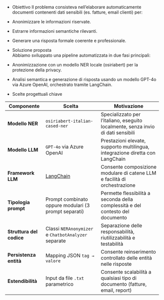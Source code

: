 - Obiettivo
Il problema consisteva nell’elaborare automaticamente documenti contenenti dati sensibili (es. fatture, email clienti) per:
- Anonimizzare le informazioni riservate.
- Estrarre informazioni semantiche rilevanti.
- Generare una risposta formale coerente e professionale.

- Soluzione proposta  
Abbiamo sviluppato una pipeline automatizzata in due fasi principali:
- Anonimizzazione con un modello NER locale (osiriabert) per la protezione della privacy.
- Analisi semantica e generazione di risposta usando un modello GPT-4o via Azure OpenAI, orchestrato tramite LangChain.

- Scelte progettuali chiave

| **Componente**           | **Scelta**                                           | **Motivazione**                                                                  |
| ------------------------ | ---------------------------------------------------- | --------------------------------------------------------------------------------  | 
| **Modello NER**          | `osiriabert-italian-cased-ner`                       | Specializzato per l’italiano, eseguito localmente, senza invio di dati sensibili |
| **Modello LLM**          | `GPT-4o` via Azure OpenAI                            | Prestazioni elevate, supporto multilingua, integrazione diretta con LangChain    |
| **Framework LLM**        | [LangChain](https://www.langchain.com/)              | Consente composizione modulare di catene LLM e facilità di orchestrazione        |
| **Tipologia prompt**     | Prompt combinato oppure modulari (3 prompt separati) | Permette flessibilità a seconda della complessità e del contesto del documento   |
| **Struttura del codice** | Classi `NERAnonymizer` e `ChatbotAnalyzer` separate  | Separazione delle responsabilità, riutilizzabilità e testabilità                 |
| **Persistenza entità**   | Mapping JSON `tag → valore`                          | Consente reinserimento controllato delle entità nelle risposte                   |
| **Estendibilità**        | Input da file `.txt` parametrico                     | Consente scalabilità a qualsiasi tipo di documento (fatture, email, report)      |
